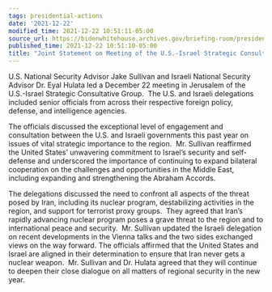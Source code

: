 ```yaml
---
tags: presidential-actions
date: '2021-12-22'
modified_time: 2021-12-22 10:51:11-05:00
source_url: https://bidenwhitehouse.archives.gov/briefing-room/presidential-actions/2021/12/22/joint-statement-on-meeting-of-the-u-s-israel-strategic-consultative-group/
published_time: 2021-12-22 10:51:10-05:00
title: "Joint Statement on Meeting of the U.S.-Israel Strategic Consultative\_Group"
---
```

 
U.S. National Security Advisor Jake Sullivan and Israeli National
Security Advisor Dr. Eyal Hulata led a December 22 meeting in Jerusalem
of the U.S.-Israel Strategic Consultative Group.  The U.S. and Israeli
delegations included senior officials from across their respective
foreign policy, defense, and intelligence agencies. 

The officials discussed the exceptional level of engagement and
consultation between the U.S. and Israeli governments this past year on
issues of vital strategic importance to the region.  Mr. Sullivan
reaffirmed the United States’ unwavering commitment to Israel’s security
and self-defense and underscored the importance of continuing to expand
bilateral cooperation on the challenges and opportunities in the Middle
East, including expanding and strengthening the Abraham Accords.  

The delegations discussed the need to confront all aspects of the threat
posed by Iran, including its nuclear program, destabilizing activities
in the region, and support for terrorist proxy groups.  They agreed that
Iran’s rapidly advancing nuclear program poses a grave threat to
the region and to international peace and security.  Mr. Sullivan
updated the Israeli delegation on recent developments in the Vienna
talks and the two sides exchanged views on the way forward. The
officials affirmed that the United States and Israel are aligned in
their determination to ensure that Iran never gets a nuclear weapon. 
Mr. Sullivan and Dr. Hulata agreed that they will continue to deepen
their close dialogue on all matters of regional security in the new
year. 
